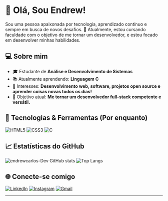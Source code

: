 # 👋 Olá, Sou Endrew!

Sou uma pessoa apaixonada por tecnologia, aprendizado contínuo e sempre em busca de novos desafios. 🚀
Atualmente, estou cursando faculdade com o objetivo de me tornar um desenvolvedor, e estou focado em desenvolver minhas habilidades. 

## 💻 Sobre mim

- 🎓 Estudante de **Análise e Desenvolvimento de Sistemas**  
- 📚 Atualmente aprendendo: **Linguagem C**
- 🧩 Interesses: **Desenvolvimento web, software, projetos open source e aprender coisas novas todos os dias!**
- 🎯 Objetivo atual: **Me tornar um desenvolvedor full-stack competente e versátil.**

## 🚀 Tecnologias & Ferramentas (Por enquanto)

![HTML5](https://img.shields.io/badge/HTML5-E34F26?style=for-the-badge&logo=html5&logoColor=white)
![CSS3](https://img.shields.io/badge/CSS3-1572B6?style=for-the-badge&logo=css3&logoColor=white)
![C](https://img.shields.io/badge/C-%2300599C.svg?style=for-the-badge&logo=c&logoColor=white)

## 📈 Estatísticas do GitHub

![endrewcarlos-Dev GitHub stats](https://github-readme-stats.vercel.app/api?username=endrewcarlos-Dev&show_icons=true&theme=radical)
![Top Langs](https://github-readme-stats.vercel.app/api/top-langs/?username=endrewcarlos-Dev&layout=compact&theme=radical)

## 🌐 Conecte-se comigo

[![LinkedIn](https://img.shields.io/badge/LinkedIn-0077B5?style=for-the-badge&logo=linkedin&logoColor=white)](https://www.linkedin.com/in/seu-linkedin/)
[![Instagram](https://img.shields.io/badge/Instagram-E4405F?style=for-the-badge&logo=instagram&logoColor=white)](https://www.instagram.com/seu-instagram/)
[![Gmail](https://img.shields.io/badge/Gmail-D14836?style=for-the-badge&logo=gmail&logoColor=white)](mailto:seu-email@gmail.com)

---

